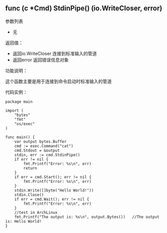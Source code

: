 ## func (c *Cmd) StdinPipe() (io.WriteCloser, error)

参数列表

- 无

返回值：

- 返回io.WriteCloser 连接到标准输入的管道
- 返回error 返回错误信息对象

功能说明：

这个函数主要是用于连接到命令启动时标准输入的管道

代码实例：

    package main

    import (
        "bytes"
        "fmt"
        "os/exec"
    )

    func main() {
        var output bytes.Buffer
        cmd := exec.Command("cat")
        cmd.Stdout = &output
        stdin, err := cmd.StdinPipe()
        if err != nil {
            fmt.Printf("Error: %s\n", err)
            return
        }
        if err = cmd.Start(); err != nil {
            fmt.Printf("Error: %s\n", err)
        }
        stdin.Write([]byte("Hello World!"))
        stdin.Close()
        if err = cmd.Wait(); err != nil {
            fmt.Printf("Error: %s\n", err)
        }
        //test in ArchLinux
        fmt.Printf("The output is: %s\n", output.Bytes())   //The output is: Hello World!
    }

